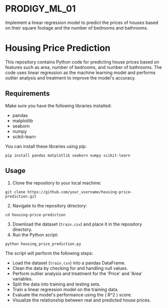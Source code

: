 # PRODIGY_ML_01
Implement a linear regression model to predict the prices of houses based on their square footage and the number of bedrooms and bathrooms.

# Housing Price Prediction
This repository contains Python code for predicting house prices based on features such as area, number of bedrooms, and number of bathrooms. The code uses linear regression as the machine learning model and performs outlier analysis and treatment to improve the model's accuracy.

## Requirements
Make sure you have the following libraries installed:
- pandas
- matplotlib
- seaborn
- numpy
- scikit-learn

You can install these libraries using pip:
```
pip install pandas matplotlib seaborn numpy scikit-learn
```

## Usage
1. Clone the repository to your local machine:
```
git clone https://github.com/your_username/housing-price-prediction.git
```

2. Navigate to the repository directory:
```
cd housing-price-prediction
```

3. Download the dataset (`train.csv`) and place it in the repository directory.
4. Run the Python script:
```
python housing_price_prediction.py
```

The script will perform the following steps:
- Load the dataset (`train.csv`) into a pandas DataFrame.
- Clean the data by checking for and handling null values.
- Perform outlier analysis and treatment for the 'Price' and 'Area' variables.
- Split the data into training and testing sets.
- Train a linear regression model on the training data.
- Evaluate the model's performance using the \( R^2 \) score.
- Visualize the relationship between real and predicted house prices.
